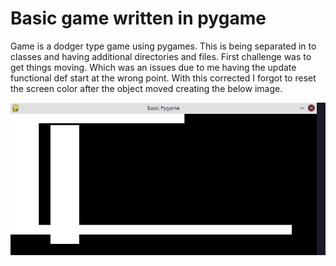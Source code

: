 # Basic game written in pygame

Game is a dodger type game using pygames. This is being separated in to classes and having additional directories and 
files. First challenge was to get things moving. Which was an issues due to me having the update functional def start at 
the wrong point. With this corrected I forgot to reset the screen color after the object moved creating the below image. 

![Screenshot_20240217_202825.png](readme_resources/Screenshot_20240217_202825.png)